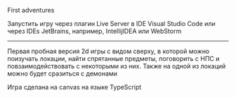 First adventures

Запустить игру через плагин Live Server в IDE Visual Studio Code или через IDEs JetBrains, например, IntellijIDEA или WebStorm

---

Первая пробная версия 2d игры с видом сверху, в которой можно поизучать локации, найти спрятанные предметы, поговорить с НПС и повзаимодействовать с некоторыми из них. Также на одной из локаций можно будет сразиться с демонами

Игра сделана на canvas на языке TypeScript